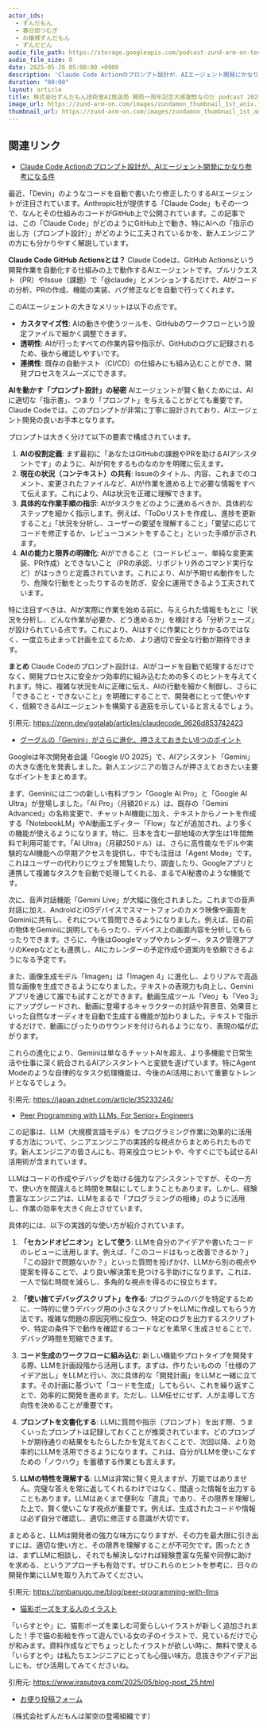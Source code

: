 ```yaml
---
actor_ids:
  - ずんだもん
  - 春日部つむぎ
  - お嬢様ずんだもん
  - ずんだどん
audio_file_path: https://storage.googleapis.com/podcast-zund-arm-on-tech/audio/株式会社ずんだもん技術室AI放送局 開局一周年記念大感謝祭なのだ_podcast_20250526.mp3
audio_file_size: 0
date: 2025-05-26 05:00:00 +0900
description: 'Claude Code Actionのプロンプト設計が、AIエージェント開発にかなり参考になる件、グーグルの「Gemini」がさらに進化、押さえておきたい8つのポイント、Peer Programming with LLMs, For Senior+ Engineers、猫影ポーズをする人のイラスト'
duration: "00:00"
layout: article
title: 株式会社ずんだもん技術室AI放送局 開局一周年記念大感謝祭なのだ podcast 20250526
image_url: https://zund-arm-on.com/images/zundamon_thumbnail_1st_aniv.jpg
thumbnail_url: https://zund-arm-on.com/images/zundamon_thumbnail_1st_aniv.jpg
---
```


## 関連リンク


- [Claude Code Actionのプロンプト設計が、AIエージェント開発にかなり参考になる件](https://zenn.dev/gotalab/articles/claudecode_9626d853742423)  


最近、「Devin」のようなコードを自動で書いたり修正したりするAIエージェントが注目されています。Anthropic社が提供する「Claude Code」もその一つで、なんとその仕組みのコードがGitHub上で公開されています。この記事では、この「Claude Code」がどのようにGitHub上で動き、特にAIへの「指示の出し方（プロンプト設計）」がどのように工夫されているかを、新人エンジニアの方にも分かりやすく解説しています。

**Claude Code GitHub Actionsとは？**
Claude Codeは、GitHub Actionsという開発作業を自動化する仕組みの上で動作するAIエージェントです。プルリクエスト（PR）やIssue（課題）で「@claude」とメンションするだけで、AIがコードの分析、PRの作成、機能の実装、バグ修正などを自動で行ってくれます。

このAIエージェントの大きなメリットは以下の点です。
*   **カスタマイズ性**: AIの動きや使うツールを、GitHubのワークフローという設定ファイルで細かく調整できます。
*   **透明性**: AIが行ったすべての作業内容や指示が、GitHubのログに記録されるため、後から確認しやすいです。
*   **連携性**: 既存の自動テスト（CI/CD）の仕組みにも組み込むことができ、開発プロセスをスムーズにできます。

**AIを動かす「プロンプト設計」の秘密**
AIエージェントが賢く動くためには、AIに適切な「指示書」、つまり「プロンプト」を与えることがとても重要です。Claude Codeでは、このプロンプトが非常に丁寧に設計されており、AIエージェント開発の良いお手本となります。

プロンプトは大きく分けて以下の要素で構成されています。
1.  **AIの役割定義**: まず最初に「あなたはGitHubの課題やPRを助けるAIアシスタントです」のように、AIが何をするものなのかを明確に伝えます。
2.  **現在の状況（コンテキスト）の共有**: Issueのタイトル、内容、これまでのコメント、変更されたファイルなど、AIが作業を進める上で必要な情報をすべて伝えます。これにより、AIは状況を正確に理解できます。
3.  **具体的な作業手順の指示**: AIがタスクをどのように進めるべきか、具体的なステップを細かく指示します。例えば、「ToDoリストを作成し、進捗を更新すること」「状況を分析し、ユーザーの要望を理解すること」「要望に応じてコードを修正するか、レビューコメントをすること」といった手順が示されます。
4.  **AIの能力と限界の明確化**: AIができること（コードレビュー、単純な変更実装、PR作成）とできないこと（PRの承認、リポジトリ外のコマンド実行など）がはっきりと定義されています。これにより、AIが予期せぬ動作をしたり、危険な行動をとったりするのを防ぎ、安全に運用できるよう工夫されています。

特に注目すべきは、AIが実際に作業を始める前に、与えられた情報をもとに「状況を分析し、どんな作業が必要か、どう進めるか」を検討する「分析フェーズ」が設けられている点です。これにより、AIはすぐに作業にとりかかるのではなく、一度立ち止まって計画を立てるため、より適切で安全な行動が期待できます。

**まとめ**
Claude Codeのプロンプト設計は、AIがコードを自動で処理するだけでなく、開発プロセスに安全かつ効率的に組み込むための多くのヒントを与えてくれます。特に、複雑な状況をAIに正確に伝え、AIの行動を細かく制御し、さらに「できること・できないこと」を明確にすることで、開発者にとって使いやすく、信頼できるAIエージェントを構築する道筋を示していると言えるでしょう。

引用元: https://zenn.dev/gotalab/articles/claudecode_9626d853742423


- [グーグルの「Gemini」がさらに進化、押さえておきたい8つのポイント](https://japan.zdnet.com/article/35233246/)  


Googleは年次開発者会議「Google I/O 2025」で、AIアシスタント「Gemini」の大きな進化を発表しました。新人エンジニアの皆さんが押さえておきたい主要なポイントをまとめます。

まず、Geminiには二つの新しい有料プラン「Google AI Pro」と「Google AI Ultra」が登場しました。「AI Pro」（月額20ドル）は、既存の「Gemini Advanced」の名称変更で、チャットAI機能に加え、テキストからノートを作成する「NotebookLM」やAI動画エディター「Flow」などが追加され、より多くの機能が使えるようになります。特に、日本を含む一部地域の大学生は1年間無料で利用可能です。「AI Ultra」（月額250ドル）は、さらに高性能なモデルや実験的なAI機能への早期アクセスを提供し、中でも注目は「Agent Mode」です。これはユーザーの代わりにウェブを閲覧したり、調査したり、Googleアプリと連携して複雑なタスクを自動で処理してくれる、まるでAI秘書のような機能です。

次に、音声対話機能「Gemini Live」が大幅に強化されました。これまでの音声対話に加え、AndroidとiOSデバイスでスマートフォンのカメラ映像や画面をGeminiに共有し、それについて質問できるようになりました。例えば、目の前の物体をGeminiに説明してもらったり、デバイス上の画面内容を分析してもらったりできます。さらに、今後はGoogleマップやカレンダー、タスク管理アプリのKeepなどとも連携し、AIにカレンダーの予定作成や道案内を依頼できるようになる予定です。

また、画像生成モデル「Imagen」は「Imagen 4」に進化し、よりリアルで高品質な画像を生成できるようになりました。テキストの表現力も向上し、Geminiアプリを通じて誰でも試すことができます。動画生成ツール「Veo」も「Veo 3」にアップグレードされ、動画に登場するキャラクターの対話や背景音、効果音といった自然なオーディオを自動で生成する機能が加わりました。テキストで指示するだけで、動画にぴったりのサウンドを付けられるようになり、表現の幅が広がります。

これらの進化により、Geminiは単なるチャットAIを超え、より多機能で日常生活や仕事に深く統合されるAIアシスタントへと変貌を遂げています。特にAgent Modeのような自律的なタスク処理機能は、今後のAI活用において重要なトレンドとなるでしょう。

引用元: https://japan.zdnet.com/article/35233246/


- [Peer Programming with LLMs, For Senior+ Engineers](https://pmbanugo.me/blog/peer-programming-with-llms)  


この記事は、LLM（大規模言語モデル）をプログラミング作業に効果的に活用する方法について、シニアエンジニアの実践的な視点からまとめられたものです。新人エンジニアの皆さんにも、将来役立つヒントや、今すぐにでも試せるAI活用術が含まれています。

LLMはコードの作成やデバッグを助ける強力なアシスタントですが、その一方で、使い方を間違えると時間を無駄にしてしまうこともあります。しかし、経験豊富なエンジニアは、LLMをまるで「プログラミングの相棒」のように活用し、作業の効率を大きく向上させています。

具体的には、以下の実践的な使い方が紹介されています。

1.  **「セカンドオピニオン」として使う**:
    LLMを自分のアイデアや書いたコードのレビューに活用します。例えば、「このコードはもっと改善できるか？」「この設計で問題ないか？」といった質問を投げかけ、LLMから別の視点や提案を得ることで、より良い解決策を見つける手助けになります。これは、一人で悩む時間を減らし、多角的な視点を得るのに役立ちます。

2.  **「使い捨てデバッグスクリプト」を作る**:
    プログラムのバグを特定するために、一時的に使うデバッグ用の小さなスクリプトをLLMに作成してもらう方法です。複雑な問題の原因究明に役立つ、特定のログを出力するスクリプトや、特定の条件下で動作を確認するコードなどを素早く生成させることで、デバッグ時間を短縮できます。

3.  **コード生成のワークフローに組み込む**:
    新しい機能やプロトタイプを開発する際、LLMを計画段階から活用します。まずは、作りたいものの「仕様のアイデア出し」をLLMと行い、次に具体的な「開発計画」をLLMと一緒に立てます。その計画に基づいて「コードを生成」してもらい、これを繰り返すことで、効率的に開発を進めます。ただし、LLM任せにせず、人が主導して方向性を決めることが重要です。

4.  **プロンプトを文書化する**:
    LLMに質問や指示（プロンプト）を出す際、うまくいったプロンプトは記録しておくことが推奨されています。どのプロンプトが期待通りの結果をもたらしたかを覚えておくことで、次回以降、より効率的にLLMを活用できるようになります。これは、自分がLLMを使いこなすための「ノウハウ」を蓄積する作業とも言えます。

5.  **LLMの特性を理解する**:
    LLMは非常に賢く見えますが、万能ではありません。完璧な答えを常に返してくれるわけではなく、間違った情報を出力することもあります。LLMはあくまで便利な「道具」であり、その限界を理解した上で、賢く使いこなす視点が重要です。例えば、生成されたコードや情報は必ず自分で確認し、適切に修正する意識が大切です。

まとめると、LLMは開発者の強力な味方になりますが、その力を最大限に引き出すには、適切な使い方と、その限界を理解することが不可欠です。困ったときは、まずLLMに相談し、それでも解決しなければ経験豊富な先輩や同僚に助けを求める、というアプローチも有効です。ぜひこれらのヒントを参考に、日々の開発作業にLLMを取り入れてみてください。

引用元: https://pmbanugo.me/blog/peer-programming-with-llms


- [猫影ポーズをする人のイラスト](https://www.irasutoya.com/2025/05/blog-post_25.html)  


「いらすとや」に、猫影ポーズを楽しむ可愛らしいイラストが新しく追加されました！手で猫の影絵を作って遊んでいる女の子のイラストで、見ているだけで心が和みます。資料作成などでちょっとしたイラストが欲しい時に、無料で使える「いらすとや」は私たちエンジニアにとっても心強い味方。息抜きやアイデア出しにも、ぜひ活用してみてくださいね。

引用元: https://www.irasutoya.com/2025/05/blog-post_25.html



- [お便り投稿フォーム](https://forms.gle/ffg4JTfqdiqK62qf9)

（株式会社ずんだもんは架空の登場組織です）

